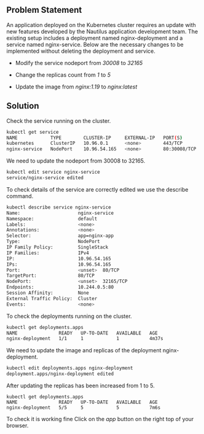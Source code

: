 ## Problem Statement

 An application deployed on the Kubernetes cluster requires an update with new features developed by the Nautilus application development team. The existing setup includes a deployment named nginx-deployment and a service named nginx-service. Below are the necessary changes to be implemented without deleting the deployment and service.

- Modify the service nodeport from *30008* to *32165*

- Change the replicas count from *1* to *5*

- Update the image from *nginx:1.19* to *nginx:latest*

## Solution

 Check the service running on the cluster.

```bash
kubectl get service
NAME            TYPE        CLUSTER-IP     EXTERNAL-IP   PORT(S)        AGE
kubernetes      ClusterIP   10.96.0.1      <none>        443/TCP        63m
nginx-service   NodePort    10.96.54.165   <none>        80:30008/TCP   100s
```

 We need to update the nodeport from 30008 to 32165.

```bash
kubectl edit service nginx-service
service/nginx-service edited
```

 To check details of the service are correctly edited we use the describe command.

```bash
kubectl describe service nginx-service
Name:                     nginx-service
Namespace:                default
Labels:                   <none>
Annotations:              <none>
Selector:                 app=nginx-app
Type:                     NodePort
IP Family Policy:         SingleStack
IP Families:              IPv4
IP:                       10.96.54.165
IPs:                      10.96.54.165
Port:                     <unset>  80/TCP
TargetPort:               80/TCP
NodePort:                 <unset>  32165/TCP
Endpoints:                10.244.0.5:80
Session Affinity:         None
External Traffic Policy:  Cluster
Events:                   <none>
```

 To check the deployments running on the cluster.

```bash
kubectl get deployments.apps
NAME               READY   UP-TO-DATE   AVAILABLE   AGE
nginx-deployment   1/1     1            1           4m37s
```

 We need to update the image and replicas of the deployment nginx-deployment.

```bash
kubectl edit deployments.apps nginx-deployment
deployment.apps/nginx-deployment edited
```

 After updating the replicas has been increased from 1 to 5.

```
kubectl get deployments.apps
NAME               READY   UP-TO-DATE   AVAILABLE   AGE
nginx-deployment   5/5     5            5           7m6s
```

 To check it is working fine Click on the *app* button on the right top of your browser.
